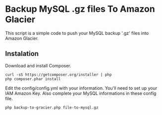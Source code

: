 # Backup MySQL .gz files To Amazon Glacier

This script is a simple code to push your MySQL backup '.gz' files into Amazon
Glacier.

## Instalation

Download and install Composer.

```
curl -sS https://getcomposer.org/installer | php
php composer.phar install
```

Edit the config/config.yml with your information. You'll need to set up your IAM Amazon Key. Also complete your
MySQL informations in these config file.

```
php backup-to-gracier.php file-to-mysql.gz
```

